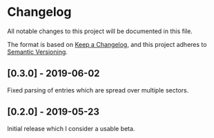 # Changelog
All notable changes to this project will be documented in this file.

The format is based on [Keep a Changelog](https://keepachangelog.com/en/1.0.0/),
and this project adheres to [Semantic Versioning](https://semver.org/spec/v2.0.0.html).

## [0.3.0] - 2019-06-02

Fixed parsing of entries which are spread over multiple sectors.  

## [0.2.0] - 2019-05-23

Initial release which I consider a usable beta.